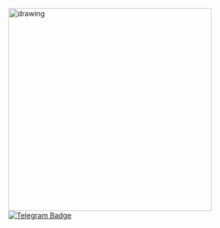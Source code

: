<!-- ```
 .o8       oooo                                              .o      .ooo  
"888       `888                                            o888    .88'    
 888oooo.   888  oooo  oooo  oooo d8b oooo d8b oooo    ooo  888   d88'     
 d88' `88b  888  `888  `888  `888""8P `888""8P  `88.  .8'   888  d888P"Ybo.
 888   888  888   888   888   888      888       `88..8'    888  Y88[   ]88
 888   888  888   888   888   888      888        `888'     888  `Y88   88P
 `Y8bod8P' o888o  `V88V"V8P' d888b    d888b        .8'     o888o  `88bod8' 
                                               .o..P'                      
                                               `Y8P'                                                           
```   -->

<img src="https://raw.githubusercontent.com/blurry16/blurry16/main/assets/felix-argyle-belarus.png" alt="drawing" width=400> [![Telegram Badge](https://img.shields.io/badge/Telegram-blue?style=for-the-badge&logo=telegram&logoColor=white)](https://t.me/blurry16)  
